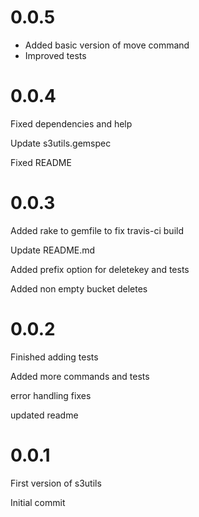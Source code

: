 # 0.0.5
* Added basic version of move command
* Improved tests

# 0.0.4
Fixed dependencies and help

Update s3utils.gemspec

Fixed README
# 0.0.3

Added rake to gemfile to fix travis-ci build

Update README.md

Added prefix option for deletekey and tests

Added non empty bucket deletes
# 0.0.2
Finished adding tests

Added more commands and tests

error handling fixes

updated readme
# 0.0.1

First version of s3utils

Initial commit

